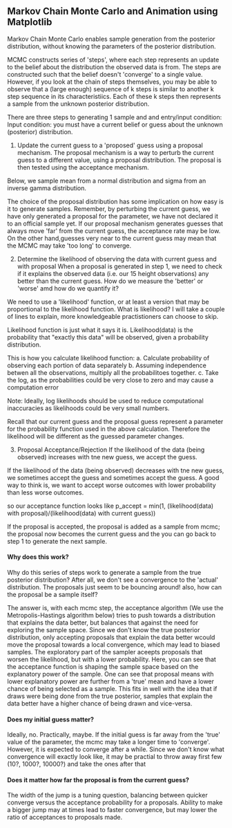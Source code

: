 ## Markov Chain Monte Carlo and Animation using Matplotlib

Markov Chain Monte Carlo enables sample generation from the posterior distribution, without knowing the parameters of the posterior distribution.

MCMC constructs series of 'steps', where each step represents an update to the belief about the distribution the observed data is from. The steps are constructed such that the belief doesn't 'converge' to a single value. However, if you look at the chain of steps themselves, you may be able to observe that a (large enough) sequence of k steps is similar to another k step sequence in its characteristiics. Each of these k steps then represents a sample from the unknown posterior distribution.

There are three steps to generating 1 sample and and entry/input condition:
Input condition: you must have a current belief or guess about the unknown (posterior) distribution.

1. Update the current guess to a 'proposed' guess using a proposal mechanism. 
The proposal mechanism is a way to perturb the current guess to a different value, using a proposal distribution. The proposal is then tested using the acceptance mechanism.

Below, we sample mean from a normal distribution and sigma from an inverse gamma distribution. 

The choice of the proposal distribution has some implication on how easy is it to generate samples. Remember, by perturbing the current guess, we have only generated a proposal for the parameter, we have not declared it to an official sample yet. If our proposal mechanism generates guesses that always move 'far' from the current guess, the acceptance rate may be low. On the other hand,guesses very near to the current guess may mean that the MCMC may take 'too long' to converge.

2. Determine the likelihood of observing the data with current guess and with proposal
When a proposal is generated in step 1, we need to check if it explains the observed data (i.e. our 15 height observations) any better than the current guess. How do we measure the 'better' or 'worse' amd how do we quantify it? 

We need to use a 'likelihood' function, or at least a version that may be proportional to the likelihood function. What is likelihood? I will take a couple of lines to explain, more knowledgeable practistioners can choose to skip.

Likelihood function is just what it says it is. Likelihood(data) is the probability that "exactly this data" will be observed, given a probability distribution. 

This is how you calculate likelihood function:
a. Calculate probability of observing each portion of data separately
b. Assuming independence betwen all the observations, multiply all the probabilitoes together.
c. Take the log, as the probabilities could be very close to zero and may cause a computation error

Note: Ideally, log likelihoods should be used to reduce computational inaccuracies as likelihoods could be very small numbers.


Recall that our current guess and the proposal guess represent a parameter for the probability function used in the above calculation. Therefore the likelihood will be different as the guessed parameter changes.

3. Proposal Acceptance/Rejection
If the likelihood of the data (being observed) increases with tne new guess, we accept the guess.

If the likelihood of the data (being observed) decreases with tne new guess, we sometimes accept the guess and sometimes accept the guess. A good way to think is, we want to accept worse outcomes with lower probability than less worse outcomes.

so our acceptance function looks like 
    p_accept = min(1, (likelihood(data) with proposal)/(likelihood(data) with current guess))

If the proposal is accepted, the proposal is added as a sample from mcmc; the proposal now becomes the current guess and the you can go back to step 1 to generate the next sample.

#### Why does this work?
Why do this series of steps work to generate a sample from the true posterior distribution? After all, we don't see a convergence to the 'actual' distribution. The proposals just seem to be bouncing around! also, how can the proposal be a sample itself?

The answer is, with each mcmc step, the acceptance algorithm (We use the Metropolis-Hastings algorithm below) tries to push towards a distribution that explains the data better, but balances that against the need for exploring the sample space. Since we don't know the true posterior distribution, only accepting proposals that explain the data better wcould move the proposal towards a local convergence, which may lead to biased samples. The exploratory part of the sampler aceepts proposals that worsen the likelihood, but with a lower probability. Here, you can see that the acceptance function is shaping the sample space based on the explanatory power of the sample. One can see that proposal means with lower explanatory power are further from a 'true' mean and have a lower chance of being selected as a sample. This fits in well with the idea that if draws were being done from the true posterior, samples that explain the data better have a higher chance of being drawn and vice-versa.

#### Does my initial guess matter?
Ideally, no. Practically, maybe. If the initial guess is far away from the 'true' value of the parameter, the mcmc may take a longer time to 'converge'. However, it is expected to converge after a while. Since we don't know what convergence will exactly look like, it may be practial to throw away first few (10?, 1000?, 10000?) and take the ones after that


#### Does it matter how far the proposal is from the current guess?
The width of the jump is a tuning question, balancing between quicker converge versus the acceptance probability for a proposals. Ability to make a bigger jump may at times lead to faster convergence, but may lower the ratio of acceptances to proposals made.
